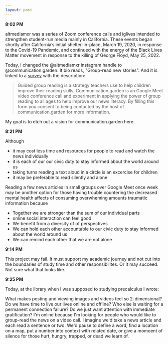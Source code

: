 ```yaml
---
layout: post 
---
```

**8:02 PM**

altmediamxr was a series of Zoom conference calls and iglives intended to strengthen student-run media mainly in California. These events began shortly after California’s initial shelter-in-place, March 19, 2020, in response to the Covid-19 Pandemic, and continued with the energy of the Black Lives Matter movement in response to the killing of George Floyd, May 25, 2022.

Today, I changed the @altmediamxr instagram handle to @communication.garden. It bio reads, "Group-read new stories". And it is linked to a [survey](https://docs.google.com/forms/d/e/1FAIpQLSdaSoI-hJuGuhv8uwtjC1vaVLSO) with the description:

>Guided group reading is a strategy teachers use to help children improve their reading skills. Communication.garden is an Google Meet video conference call and experiment in applying the power of group reading to all ages to help improve our news literacy. By filling this form you consent to being contacted by the host of communication.garden for more information.

My goal is to etch out a vision for communication.garden here. 

**8:21 PM**

Although 
- it may cost less time and resources for people to read and watch the news individually
- it is each of our our civic duty to stay informed about the world around us
- taking turns reading a text aloud in a circle is an excercise for children
- it may be preferable to read silently and alone

Reading a few news articles in small groups over Google Meet once week may be another option for those having trouble countering the decreased mental health affects of consuming overwheming amounts traumatic information because

- Together we are stronger than the sum of our individual parts
- online social interaction can feel good
- We benefit from a diversity of of perspectives
- We can hold each other accountable to our civic duty to stay informed about the world around us
- We can remind each other that we are not alone

**9:14 PM**

This project may fail. It must support my academic journey and not cut into the boundaries of study time and other responsibilites. Or it may succeed. Not sure what that looks like. 

**9:25 PM**

Today, at the library when I was supposed to studying precalculus I wrote:

What makes posting and viewing images and videos feel so 2-dimensional? Do we have time to live our lives online and offline? Who else is waiting for a permanent connection failure? Do we just want attention with immediate gratification? I'm online because I'm looking for people who would like to group-read the news on a video call. I imagine we'd take a news article and each read a sentence or two. We'd pause to define a word, find a location on a map, put a number into context with related date, or give a momoent of silence for those hurt, hungry, trapped, or dead we learn of.



